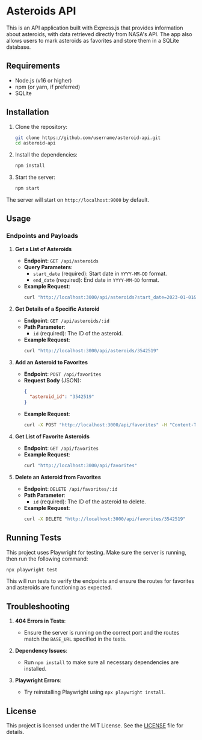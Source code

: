 
# Asteroids API

This is an API application built with Express.js that provides information about asteroids, with data retrieved directly from NASA's API. The app also allows users to mark asteroids as favorites and store them in a SQLite database.

## Requirements

- Node.js (v16 or higher)
- npm (or yarn, if preferred)
- SQLite

## Installation

1. Clone the repository:

   ```bash
   git clone https://github.com/username/asteroid-api.git
   cd asteroid-api
   ```

2. Install the dependencies:

   ```bash
   npm install
   ```

3. Start the server:

   ```bash
   npm start
   ```

The server will start on `http://localhost:9000` by default.

## Usage

### Endpoints and Payloads

1. **Get a List of Asteroids**

   - **Endpoint**: `GET /api/asteroids`
   - **Query Parameters**:
     - `start_date` (required): Start date in `YYYY-MM-DD` format.
     - `end_date` (required): End date in `YYYY-MM-DD` format.
   - **Example Request**:
     ```bash
     curl "http://localhost:3000/api/asteroids?start_date=2023-01-01&end_date=2023-01-02"
     ```

2. **Get Details of a Specific Asteroid**

   - **Endpoint**: `GET /api/asteroids/:id`
   - **Path Parameter**:
     - `id` (required): The ID of the asteroid.
   - **Example Request**:
     ```bash
     curl "http://localhost:3000/api/asteroids/3542519"
     ```

3. **Add an Asteroid to Favorites**

   - **Endpoint**: `POST /api/favorites`
   - **Request Body** (JSON):
     ```json
     {
       "asteroid_id": "3542519"
     }
     ```
   - **Example Request**:
     ```bash
     curl -X POST "http://localhost:3000/api/favorites" -H "Content-Type: application/json" -d '{"id": "3542519", "name": "Sample Asteroid", "details": "Description of the asteroid."}'
     ```

4. **Get List of Favorite Asteroids**

   - **Endpoint**: `GET /api/favorites`
   - **Example Request**:
     ```bash
     curl "http://localhost:3000/api/favorites"
     ```

5. **Delete an Asteroid from Favorites**

   - **Endpoint**: `DELETE /api/favorites/:id`
   - **Path Parameter**:
     - `id` (required): The ID of the asteroid to delete.
   - **Example Request**:
     ```bash
     curl -X DELETE "http://localhost:3000/api/favorites/3542519"
     ```

## Running Tests

This project uses Playwright for testing. Make sure the server is running, then run the following command:

```bash
npx playwright test
```

This will run tests to verify the endpoints and ensure the routes for favorites and asteroids are functioning as expected.

## Troubleshooting

1. **404 Errors in Tests**:
   - Ensure the server is running on the correct port and the routes match the `BASE_URL` specified in the tests.

2. **Dependency Issues**:
   - Run `npm install` to make sure all necessary dependencies are installed.

3. **Playwright Errors**:
   - Try reinstalling Playwright using `npx playwright install`.

## License

This project is licensed under the MIT License. See the [LICENSE](./LICENSE) file for details.
